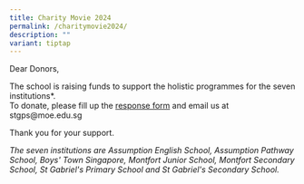 ```yaml
---
title: Charity Movie 2024
permalink: /charitymovie2024/
description: ""
variant: tiptap
---
```

<p>Dear Donors,</p>
<p>The school is raising funds to support the holistic programmes for the
seven institutions*.
<br>To donate, please fill up the <a href="/files/Charity_Movie_Response_Form_2024.pdf" rel="noopener noreferrer nofollow" target="_blank">response form</a> and
email us at stgps@moe.edu.sg</p>
<p>Thank you for your support.</p>
<p><em>The seven institutions are Assumption English School, Assumption Pathway School, Boys' Town Singapore, Montfort Junior School, Montfort Secondary School, St Gabriel's Primary School and St Gabriel's Secondary School.</em>
</p>